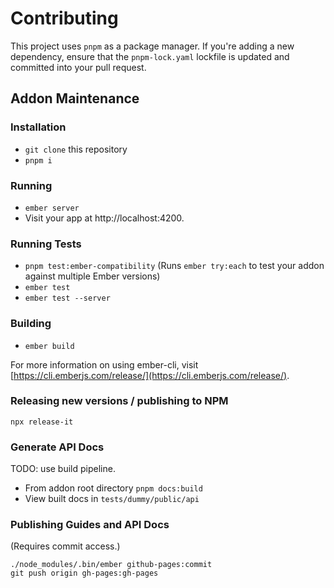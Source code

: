 # Contributing

This project uses `pnpm` as a package manager. If you're adding a new dependency, ensure that the `pnpm-lock.yaml` lockfile is updated and committed into your pull request.

## Addon Maintenance

### Installation

* `git clone` this repository
* `pnpm i`

### Running

* `ember server`
* Visit your app at http://localhost:4200.

### Running Tests

* `pnpm test:ember-compatibility` (Runs `ember try:each` to test your addon against multiple Ember versions)
* `ember test`
* `ember test --server`

### Building

* `ember build`

For more information on using ember-cli, visit [https://cli.emberjs.com/release/](https://cli.emberjs.com/release/).

### Releasing new versions / publishing to NPM

```
npx release-it
```

### Generate API Docs

TODO: use build pipeline.
* From addon root directory `pnpm docs:build`
* View built docs in `tests/dummy/public/api`

### Publishing Guides and API Docs

(Requires commit access.)

```
./node_modules/.bin/ember github-pages:commit
git push origin gh-pages:gh-pages
```
